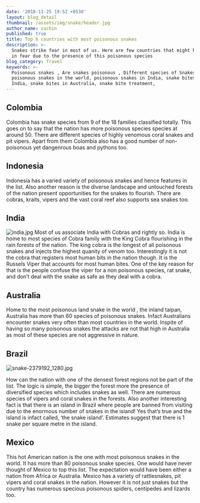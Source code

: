 ```yaml
---
date: '2018-11-25 19:52 +0530'
layout: blog_detail
thumbnail: /assets/img/snake/header.jpg
author_name: sachin
published: true
title: Top 6 countries with most poisonous snakes
description: >-
  Snakes strike fear in most of us. Here are few countries that might have many
  in fear due to the presence of this poisonous species
blog_category: Travel
keywords: >-
  Poisonous snakes , Are snakes poisonous , Different species of Snakes,
  poisonous snakes in the world, poisonous snakes in India, snake bites in
  India, snake bites in Australia, snake bite treatment,
---
```


## Colombia

Colombia has snake species from 9 of the 18 families classified totally. This goes on to say that the nation has more poisonous species species at around 50. There are different species of highly venomous coral snakes  and pit vipers. Apart from them Colombia also has a good number of  non- poisonous yet dangenrous boas and pythons too.

## Indonesia

Indonesia has a varied variety of poisonous snakes and hence features in the list. Also another reason is the diverse landscape and untouched forests of the nation present opportunities for the snakes to flourish. There are cobras, kraits, vipers and the vast coral reef also supports sea snakes too. 

## India

![india.jpg]({{site.baseurl}}/assets/img/snake/india.jpg)
Most of us associate India with Cobras and rightly so. India is home to most species of Cobra family with the King Cobra flourishing in the rain forests of the nation. The king cobra is the longest of all poisonous snakes and injects the highest quanity of venom too. Interestingly it is not the cobra that registers most human bits in the nation though. It is the Russels Viper that accounts for most human bites. One of the key reason for that is the people confuse the viper for a non poisonous species, rat snake, and don’t deal with the snake as safe as they deal with a cobra.

## Australia

Home to the most poisonous land snake in the world , the inland taipan, Australia has more than 60 species of poisonous snakes. Infact Australians encounter snakes very often than most countries in the world. Inspite of having so many poisonous snakes the attacks are not that high in Australia as most of these species are not aggressive in nature.

## Brazil

![snake-2379192_1280.jpg]({{site.baseurl}}/assets/img/snake/snake-2379192_1280.jpg)

How can the nation with one of the densest forest regions not be part of the list. The logic is simple, the bigger the forest more the presence of diversified species which includes snakes as well. There are numerous species of vipers and coral snakes in the forests. Also another interesting fact is that there is an island in Brazil where people are banned from visiting due to the enormous number of snakes in the island! Yes that’s true and the island is infact called, ‘the snake island’. Estimates suggest that there is 1 snake per square metre in the island.

## Mexico

This hot American nation is the one with most poisonous snakes in the world. It has more than 80 poisonous snake species. One would have never thought of Mexico to top this list. The expectation would have been either a nation from Africa or Australia. Mexico has a variety of rattlesnakes, pit vipers and coral snakes in the nation. However it is not just snakes but the country has numerous specious poisonous spiders, centipedes and lizards too.
